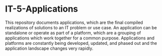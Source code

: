 # IT-5-Applications
This repository documents applications, which are the final compiled realizations of solutions to an IT problem or use case. An application can be standalone or operate as part of a platform, which are a grouping of applications which work together for a common purpose. Applications and platforms are constantly being developed, updated, and phased out and the application landscape changes very rapidly.
